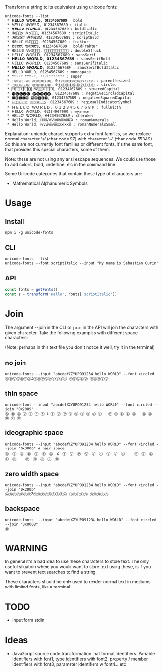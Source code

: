 Transform a string to its equivalent using unicode fonts:

```
unicode-fonts --list
 * 𝐇𝐄𝐋𝐋𝐎 𝐖𝐎𝐑𝐋𝐃, 𝟎𝟏𝟐𝟑𝟒𝟓𝟔𝟕𝟔𝟖𝟗 : bold
 * 𝐻𝐸𝐿𝐿𝑂 𝑊𝑂𝑅𝐿𝐷, 01234567689 : italic
 * 𝑯𝑬𝑳𝑳𝑶 𝑾𝑶𝑹𝑳𝑫, 01234567689 : boldItalic
 * He𝒧𝒧o 𝒲o𝒭𝒧𝒟, 01234567689 : scriptItalic
 * 𝓗𝓔𝓛𝓛𝓞 𝓦𝓞𝓡𝓛𝓓, 01234567689 : scriptBold
 * H𝔈𝔏𝔏𝔒 𝔚𝔒𝔕𝔏𝔇, 01234567689 : fraktur
 * 𝕳𝕰𝕷𝕷𝕺 𝖂𝕺𝕽𝕷𝕯, 01234567689 : boldFraktur
 * H𝔼𝕃𝕃𝕆 𝕎𝕆𝕉𝕃𝔻, 𝟘𝟙𝟚𝟛𝟜𝟝𝟞𝟟𝟞𝟠𝟡 : doubleStruck
 * 𝖧𝖤𝖫𝖫𝖮 𝖶𝖮𝖱𝖫𝖣, 𝟢𝟣𝟤𝟥𝟦𝟧𝟨𝟩𝟨𝟪𝟫 : sansSerif
 * 𝗛𝗘𝗟𝗟𝗢 𝗪𝗢𝗥𝗟𝗗, 𝟬𝟭𝟮𝟯𝟰𝟱𝟲𝟳𝟲𝟴𝟵 : sansSerifBold
 * 𝘏𝘌𝘓𝘓𝘖 𝘞𝘖𝘙𝘓𝘋, 01234567689 : sansSerifItalic
 * 𝙃𝙀𝙇𝙇𝙊 𝙒𝙊𝙍𝙇𝘿, 01234567689 : sansSerifBoldItalic
 * 𝙷𝙴𝙻𝙻𝙾 𝚆𝙾𝚁𝙻𝙳, 𝟶𝟷𝟸𝟹𝟺𝟻𝟼𝟽𝟼𝟾𝟿 : monospace
 * ᴴᴱᴸᴸᴼ ᵂᴼᴿᴸᴰ, ⁰¹²³⁴⁵⁶⁷⁶⁸⁹ : super
 * 🄗🄔🄛🄛🄞 🄦🄞🄡🄛🄓, 0⑴⑵⑶⑷⑸⑹⑺⑹⑻⑼ : parenthesized
 * ⒽⒺⓁⓁⓄ ⓌⓄⓇⓁⒹ, 0①②③④⑤⑥⑦⑥⑧⑨ : circled
 * 🄷🄴🄻🄻🄾 🅆🄾🅁🄻🄳, 01234567689 : squaredCapital
 * 🅗🅔🅛🅛🅞 🅦🅞🅡🅛🅓, 01234567689 : negativeCircledCapital
 * 🅷🅴🅻🅻🅾 🆆🅾🆁🅻🅳, 01234567689 : negativeSquaredCapital
 * 🇭🇪🇱🇱🇴 🇼🇴🇷🇱🇩, 01234567689 : regionalIndicatorSymbol
 * ＨＥＬＬＯ ＷＯＲＬＤ, ０１２３４５６７６８９ : fullWidth
 * ꓧꓰꓡꓡꓳ ꓪꓳꓣꓡꓓ, 01234567689 : myanmar
 * ᎻᎬᏞᏞᎤ ᏔᎤᎡᏞᎠ, ᎾᏐ23Ꮞ5Ꮾ7Ꮾ8Ꮽ : cherokee
 * Hello World, ⅠⅡⅢⅣⅤⅥⅦⅧⅦⅨⅩ : romanNumerals
 * Hello World, ⅳⅴⅵⅶⅷⅸⅹⅺⅹⅻⅼ : romanNumeralsSmall
```

Explanation: unicode charset supports extra font families, so we replace normal character 'a' (char code 97) with character '𝓪' (char code 55349). So this are not currently font families or different fonts, it's the same font, that provides this special characters, some of them. 

Note: these are not using any ansi escape sequences. We could use those to add colors, bold, underline, etc in the command line. 

Some Unicode categories that contain these type of characters are: 

 * Mathematical Alphanumeric Symbols

# Usage
## Install

```
npm i -g unicode-fonts
```

## CLI
```
unicode-fonts --list
unicode-fonts --font scriptItalic --input "My name is Sebastian Gurin"
```

## API

```ts
const fonts = getFonts()
const s = transform('Hello', fonts['scriptItalic'])
```

# Join

The argument --join in the CLI or `join` in the API will join the characters with given character. Take the following examples with different space characters: 

(Note: perhaps in this text file you don't notice it well, try it in the terminal)

## no join
```
unicode-fonts --input "abcdefXZYUPO91234 hello WORLD" --font circled
ⒶⒷⒸⒹⒺⒻⓍZⓎⓊⓅⓄ⑨①②③④ ⒽⒺⓁⓁⓄ ⓌⓄⓇⓁⒹ
```
## thin space
```
unicode-font --input "abcdefXZYUPO91234 hello WORLD" --font circled --join "0x2009"
Ⓐ Ⓑ Ⓒ Ⓓ Ⓔ Ⓕ Ⓧ Z Ⓨ Ⓤ Ⓟ Ⓞ ⑨ ① ② ③ ④   Ⓗ Ⓔ Ⓛ Ⓛ Ⓞ   Ⓦ Ⓞ Ⓡ Ⓛ Ⓓ 
```
## ideographic space
```
unicode-fonts --input "abcdefXZYUPO91234 hello WORLD" --font circled --join "0x3000" # hair space
Ⓐ　Ⓑ　Ⓒ　Ⓓ　Ⓔ　Ⓕ　Ⓧ　Z　Ⓨ　Ⓤ　Ⓟ　Ⓞ　⑨　①　②　③　④　 　Ⓗ　Ⓔ　Ⓛ　Ⓛ　Ⓞ　 　Ⓦ　Ⓞ　Ⓡ　Ⓛ　Ⓓ
```
## zero width space
```
unicode-fonts --input "abcdefXZYUPO91234 hello WORLD" --font circled --join "0x200b"
Ⓐ​Ⓑ​Ⓒ​Ⓓ​Ⓔ​Ⓕ​Ⓧ​Z​Ⓨ​Ⓤ​Ⓟ​Ⓞ​⑨​①​②​③​④​ ​Ⓗ​Ⓔ​Ⓛ​Ⓛ​Ⓞ​ ​Ⓦ​Ⓞ​Ⓡ​Ⓛ​Ⓓ
```

## backspace
```
unicode-fonts  --input "abcdefXZYUPO91234 hello WORLD" --font circled --join "0x0008"
Ⓓ
```

# WARNING

In general it's a bad idea to use these characters to store text. The only useful situatoin where you would want to store text using these, is if you want to prevent text searches to find a string.

These characters should be only used to render normal text in mediums with limited fonts, like a terminal. 

# TODO

 * input form stdin

# Ideas

 * JavaScript source code transformation that format Identifiers. Variable identifiers with font1, type identifiers with font2, property / member identifiers with font3, parameter identifiers w font4... etc


<!-- 
 * app for change font family ?  Unicode has various fonts : mathematical script, franktur, double struc, sans serif, italic, monospace, and other strange : lisu letter  ... and we can use similars from cherokee. mathematical alphanumeric symbols
     * similar to previous : vertical text ? vertical forms, compatibilty forms
     * phonetic extensions  , also has
     * latin extended aditional - adds symbols below, on top of letters - could taken as effects ?
     * number forms : has formats for numbers... romans... 
     * enclosed alphnumerics
     enclosed ideographic
     * latin extended c
     * half width and full width forms
 -->
